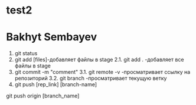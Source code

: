 # test2
# Bakhyt Sembayev
1. git status
2. git add [files]-добавляет файлы в stage
2.1. git add . -добавляет все файлы в stage
3. git commit -m "comment"
3.1. git remote -v -просматривает ссылку на репозиторий
3.2. git branch -просматривает текущую ветку
4. git push [rep_link] [branch-name]

git push origin [branch_name]

